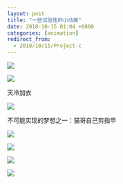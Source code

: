 ```yaml
---
layout: post
title: "一些试验性的小动画"
date: 2018-10-15 01:04 +0800
categories: [animation]
redirect_from:
  - 2018/10/15/Project-c
---
```




![](http://wx4.sinaimg.cn/large/698f3196gy1fw95ie10pvg218g0xcgqb.gif)











![](http://wx1.sinaimg.cn/large/698f3196gy1fw9axppdwqg218g0xc46k.gif)









天冷加衣

![](http://wx4.sinaimg.cn/large/698f3196ly1fwa56gj667g218g0xc46x.gif)











不可能实现的梦想之一：猫哥自己剪指甲

![](http://wx4.sinaimg.cn/large/698f3196gy1fw9axam1zig218g0xce81.gif)













![](http://wx3.sinaimg.cn/large/698f3196gy1fw9ae4mgfrg218g0xcdzx.gif)













![](http://wx1.sinaimg.cn/large/698f3196ly1fwa5e6evlwg218g0xc4mv.gif)











![](http://wx3.sinaimg.cn/large/698f3196ly1fwa5egllfng218g0xcan4.gif)











